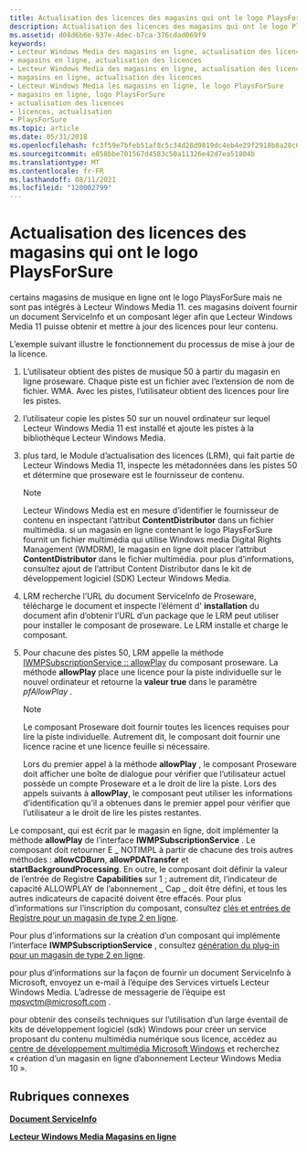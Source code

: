 ```yaml
---
title: Actualisation des licences des magasins qui ont le logo PlaysForSure
description: Actualisation des licences des magasins qui ont le logo PlaysForSure
ms.assetid: d08d6b6e-937e-4dec-b7ca-376cdad069f9
keywords:
- Lecteur Windows Media des magasins en ligne, actualisation des licences
- magasins en ligne, actualisation des licences
- Lecteur Windows Media des magasins en ligne, actualisation des licences
- magasins en ligne, actualisation des licences
- Lecteur Windows Media les magasins en ligne, le logo PlaysForSure
- magasins en ligne, logo PlaysForSure
- actualisation des licences
- licences, actualisation
- PlaysForSure
ms.topic: article
ms.date: 05/31/2018
ms.openlocfilehash: fc3f59e7bfeb51af8c5c34d28d9819dc4eb4e29f2918b8a28c6e05e69f47d567
ms.sourcegitcommit: e858bbe701567d4583c50a11326e42d7ea51804b
ms.translationtype: MT
ms.contentlocale: fr-FR
ms.lasthandoff: 08/11/2021
ms.locfileid: "120002799"
---
```

# <a name="refreshing-licenses-for-stores-that-have-the-playsforsure-logo"></a>Actualisation des licences des magasins qui ont le logo PlaysForSure

certains magasins de musique en ligne ont le logo PlaysForSure mais ne sont pas intégrés à Lecteur Windows Media 11. ces magasins doivent fournir un document ServiceInfo et un composant léger afin que Lecteur Windows Media 11 puisse obtenir et mettre à jour des licences pour leur contenu.

L’exemple suivant illustre le fonctionnement du processus de mise à jour de la licence.

1.  L’utilisateur obtient des pistes de musique 50 à partir du magasin en ligne proseware. Chaque piste est un fichier avec l’extension de nom de fichier. WMA. Avec les pistes, l’utilisateur obtient des licences pour lire les pistes.
2.  l’utilisateur copie les pistes 50 sur un nouvel ordinateur sur lequel Lecteur Windows Media 11 est installé et ajoute les pistes à la bibliothèque Lecteur Windows Media.
3.  plus tard, le Module d’actualisation des licences (LRM), qui fait partie de Lecteur Windows Media 11, inspecte les métadonnées dans les pistes 50 et détermine que proseware est le fournisseur de contenu.
    > [!Note]  
    > Lecteur Windows Media est en mesure d’identifier le fournisseur de contenu en inspectant l’attribut **ContentDistributor** dans un fichier multimédia. si un magasin en ligne contenant le logo PlaysForSure fournit un fichier multimédia qui utilise Windows media Digital Rights Management (WMDRM), le magasin en ligne doit placer l’attribut **ContentDistributor** dans le fichier multimédia. pour plus d’informations, consultez ajout de l’attribut Content Distributor dans le kit de développement logiciel (SDK) Lecteur Windows Media.

     

4.  LRM recherche l’URL du document ServiceInfo de Proseware, télécharge le document et inspecte l’élément d' **installation** du document afin d’obtenir l’URL d’un package que le LRM peut utiliser pour installer le composant de proseware. Le LRM installe et charge le composant.
5.  Pour chacune des pistes 50, LRM appelle la méthode [IWMPSubscriptionService :: allowPlay](/previous-versions/windows/desktop/api/subscriptionservices/nf-subscriptionservices-iwmpsubscriptionservice-allowplay) du composant proseware. La méthode **allowPlay** place une licence pour la piste individuelle sur le nouvel ordinateur et retourne la **valeur true** dans le paramètre *pfAllowPlay* .
    > [!Note]  
    > Le composant Proseware doit fournir toutes les licences requises pour lire la piste individuelle. Autrement dit, le composant doit fournir une licence racine et une licence feuille si nécessaire.

     

    Lors du premier appel à la méthode **allowPlay** , le composant Proseware doit afficher une boîte de dialogue pour vérifier que l’utilisateur actuel possède un compte Proseware et a le droit de lire la piste. Lors des appels suivants à **allowPlay**, le composant peut utiliser les informations d’identification qu’il a obtenues dans le premier appel pour vérifier que l’utilisateur a le droit de lire les pistes restantes.

Le composant, qui est écrit par le magasin en ligne, doit implémenter la méthode **allowPlay** de l’interface **IWMPSubscriptionService** . Le composant doit retourner E \_ NOTIMPL à partir de chacune des trois autres méthodes : **allowCDBurn**, **allowPDATransfer** et **startBackgroundProcessing**. En outre, le composant doit définir la valeur de l’entrée de Registre **Capabilities** sur 1 ; autrement dit, l’indicateur de capacité ALLOWPLAY de l’abonnement \_ Cap \_ doit être défini, et tous les autres indicateurs de capacité doivent être effacés. Pour plus d’informations sur l’inscription du composant, consultez [clés et entrées de Registre pour un magasin de type 2 en ligne](registry-keys-and-entries-for-a-type-2-online-store.md).

Pour plus d’informations sur la création d’un composant qui implémente l’interface **IWMPSubscriptionService** , consultez [génération du plug-in pour un magasin de type 2 en ligne](building-the-plug-in-for-a-type-2-online-store.md).

pour plus d’informations sur la façon de fournir un document ServiceInfo à Microsoft, envoyez un e-mail à l’équipe des Services virtuels Lecteur Windows Media. L’adresse de messagerie de l’équipe est mpsvctm@microsoft.com .

pour obtenir des conseils techniques sur l’utilisation d’un large éventail de kits de développement logiciel (sdk) Windows pour créer un service proposant du contenu multimédia numérique sous licence, accédez au [centre de développement multimédia Microsoft Windows](https://msdn.microsoft.com/windowsmedia/default.aspx) et recherchez « création d’un magasin en ligne d’abonnement Lecteur Windows Media 10 ».

## <a name="related-topics"></a>Rubriques connexes

<dl> <dt>

[**Document ServiceInfo**](serviceinfo-document.md)
</dt> <dt>

[**Lecteur Windows Media Magasins en ligne**](windows-media-player-online-stores.md)
</dt> </dl>

 

 




